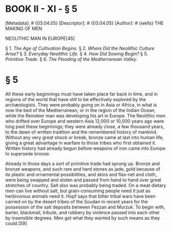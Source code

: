 # BOOK II - XI - § 5
[Metadata]: # {03.04.05}
[Descriptor]: # {03.04.05}
[Author]: # {wells}
THE MAKING OF MEN

NEOLITHIC MAN IN EUROPE[45]

§ 1. _The Age of Cultivation Begins._ § 2. _Where Did the Neolithic
Culture Arise?_ § 3. _Everyday Neolithic Life._ § 4. _How Did      Sowing
Begin?_ § 5. _Primitive Trade._ § 6. _The Flooding of the      Mediterranean
Valley._

# § 5
All these early beginnings must have taken place far back in time, and in
regions of the world that have still to be effectively explored by the
archæologists. They were probably going on in Asia or Africa, in what is now
the bed of the Mediterranean, or in the region of the Indian Ocean, while the
Reindeer man was developing his art in Europe. The Neolithic men who drifted
over Europe and western Asia 12,000 or 10,000 years ago were long past these
beginnings; they were already close, a few thousand years, to the dawn of
written tradition and the remembered history of mankind. Without any very great
shock or break, bronze came at last into human life, giving a great advantage
in warfare to those tribes who first obtained it. Written history had already
begun before weapons of iron came into Europe to supersede bronze.

Already in those days a sort of primitive trade had sprung up. Bronze and
bronze weapons, and such rare and hard stones as jade, gold because of its
plastic and ornamental possibilities, and skins and flax-net and cloth, were
being swapped and stolen and passed from hand to hand over great stretches of
country. Salt also was probably being traded. On a meat dietary men can live
without salt, but grain-consuming people need it just as herbivorous animals
need it. Hopf says that bitter tribal wars have been carried on by the desert
tribes of the Soudan in recent years for the possession of the salt deposits
between Fezzan and Murzuk. To begin with, barter, blackmail, tribute, and
robbery by violence passed into each other by insensible degrees. Men got what
they wanted by such means as they could.[59]


